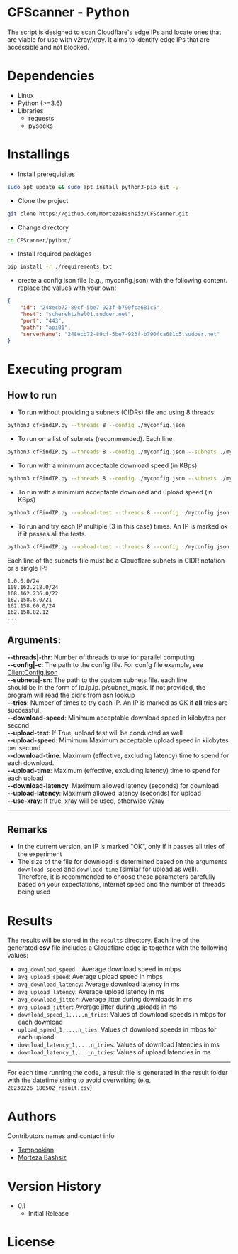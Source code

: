 
# CFScanner - Python

The script is designed to scan Cloudflare's edge IPs and locate ones that are viable for use with v2ray/xray. It aims to identify edge IPs that are accessible and not blocked.

# Dependencies

* Linux
* Python (>=3.6)
* Libraries 
    - requests
    - pysocks

# Installings

* Install prerequisites
```bash
sudo apt update && sudo apt install python3-pip git -y
```
* Clone the project
```bash
git clone https://github.com/MortezaBashsiz/CFScanner.git
```
* Change directory
```bash
cd CFScanner/python/
```
* Install required packages
```bash
pip install -r ./requirements.txt
```
* create a config json file (e.g., myconfig.json) with the following content. replace the values with your own!
```json
{
	"id": "248ecb72-89cf-5be7-923f-b790fca681c5",
	"host": "scherehtzhel01.sudoer.net",
	"port": "443",
	"path": "api01",
	"serverName": "248ecb72-89cf-5be7-923f-b790fca681c5.sudoer.net"
}
```

# Executing program

## **How to run**
* To run without providing a subnets (CIDRs) file and using 8 threads: 
```bash
python3 cfFindIP.py --threads 8 --config ./myconfig.json
```
* To run on a list of subnets (recommended). Each line
```bash
python3 cfFindIP.py --threads 8 --config ./myconfig.json --subnets ./mysubnets.selection
```
* To run with a minimum acceptable download speed (in KBps)
```bash
python3 cfFindIP.py --threads 8 --config ./myconfig.json --subnets ./mysubnets.selection --download-speed 100
```
* To run with a minimum acceptable download and upload speed (in KBps)
```bash
python3 cfFindIP.py --upload-test --threads 8 --config ./myconfig.json --subnets ./mysubnets.selection --download-speed 100 --upload-speed 25
```
* To run and try each IP multiple (3 in this case) times. An IP is marked ok if it passes all the tests.
```bash
python3 cfFindIP.py --upload-test --threads 8 --config ./myconfig.json --subnets ./mysubnets.selection --download-speed 100 --upload-speed 25 --tries 3
```


Each line of the subnets file must be a Cloudflare subnets in CIDR notation or a single IP:
```
1.0.0.0/24
108.162.218.0/24
108.162.236.0/22
162.158.8.0/21
162.158.60.0/24
162.158.82.12
...
```

## **Arguments:**
**--threads|-thr**: Number of threads to use for parallel computing<br>
**--config|-c**: The path to the config file. For confg file example, see [ClientConfig.json](https://github.com/MortezaBashsiz/CFScanner/blob/main/bash/ClientConfig.json)<br>
**--subnets|-sn**: The path to the custom subnets file. each line<br> should be in the form of ip.ip.ip.ip/subnet_mask. If not provided, the program will read the cidrs from asn lookup <br>
**--tries**: Number of times to try each IP. An IP is marked as OK if **all** tries are successful. <br>
**--download-speed**: Minimum acceptable download speed in kilobytes per second <br>
**--upload-test**: If True, upload test will be conducted as well <br>
**--upload-speed**: Mimimum Maximum acceptable upload speed in kilobytes per second <br>
**--download-time**: Maximum (effective, excluding latency) time to spend for each download. <br> 
**--upload-time**: Maximum (effective, excluding latency) time to spend for each upload <br>
**--download-latency**: Maximum allowed latency (seconds) for download <br>
**--upload-latency**: Maximum allowed latency (seconds) for upload <br>
**--use-xray**: If true, xray will be used, otherwise v2ray

---

## Remarks
* In the current version, an IP is marked "OK", only if it passes all tries of the experiment
* The size of the file for download is determined based on the arguments ``download-speed`` and ``download-time`` (similar for upload as well). Therefore, it is recommended to choose these parameters carefully based on your expectations, internet speed and the number of threads being used

# **Results**
The results will be stored in the ``results`` directory. Each line of the generated **csv** file includes a Cloudflare edge ip together with the following values:
* ``avg_download_speed
``: Average download speed in mbps
* ``avg_upload_speed``: Average upload speed in mbps
* ``avg_download_latency``: Average download latency in ms
* ``avg_upload_latency``: Average upload latency in ms
* ``avg_download_jitter``: Average jitter during downloads in ms
* ``avg_upload_jitter``: Average jitter during uploads in ms
* ``download_speed_1,...,n_tries``: Values of download speeds in mbps for each download 
* ``upload_speed_1,...,n_ties``: Values of download speeds in mbps for each upload
* ``download_latency_1,...,n_tries``: Values of download latencies in ms
* ``download_latency_1,..._n_tries``: Values of upload latencies in ms


---

For each time running the code, a result file is generated in the result folder with the datetime string to avoid overwriting (e.g, ``20230226_180502_result.csv``)


# Authors

Contributors names and contact info

* [Tempookian](https://github.com/tempookian)  
* [Morteza Bashsiz](https://github.com/MortezaBashsiz/)

# Version History

* 0.1
    * Initial Release

# License


